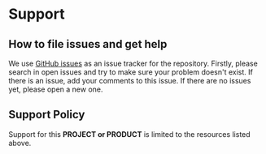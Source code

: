 # Support

## How to file issues and get help

We use [GitHub issues](https://github.com/kpqdap/azurechat/issues) as an issue tracker for the repository. Firstly, please search in open issues and try to make sure your problem doesn't exist. If there is an issue, add your comments to this issue.
If there are no issues yet, please open a new one.

## Support Policy

Support for this **PROJECT or PRODUCT** is limited to the resources listed above.
